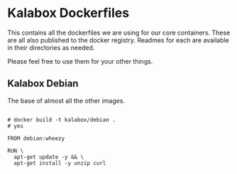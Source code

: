 Kalabox Dockerfiles
===================

This contains all the dockerfiles we are using for our core containers. These are all also published to the docker registry. Readmes for each are available in their directories as needed.

Please feel free to use them for your other things.

## Kalabox Debian

The base of almost all the other images.

```

# docker build -t kalabox/debian .
# yes

FROM debian:wheezy

RUN \
  apt-get update -y && \
  apt-get install -y unzip curl

```

